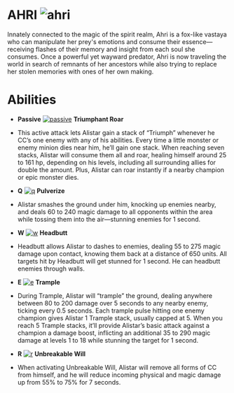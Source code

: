 # AHRI ![ahri](https://static.wikia.nocookie.net/leagueoflegends/images/2/2a/Ahri_OriginalSquare.png/revision/latest/scale-to-width-down/42?cb=20230201172235)

Innately connected to the magic of the spirit realm, Ahri is a fox-like vastaya who can manipulate her prey's emotions and consume their essence—receiving flashes of their memory and insight from each soul she consumes. Once a powerful yet wayward predator, Ahri is now traveling the world in search of remnants of her ancestors while also trying to replace her stolen memories with ones of her own making.

# Abilities
- **Passive** [![passive](https://ddragon.leagueoflegends.com/cdn/14.19.1/img/passive/Ahri_SoulEater2.png)](https://d28xe8vt774jo5.cloudfront.net/champion-abilities/0103/ability_0103_P1.mp4) **Triumphant Roar** 
- This active attack lets Alistar gain a stack of “Triumph” whenever he CC’s one enemy with any of his abilities. Every time a little monster or enemy minion dies near him, he’ll gain one stack. When reaching seven stacks, Alistar will consume them all and roar, healing himself around 25 to 161 hp, depending on his levels, including all surrounding allies for double the amount. Plus, Alistar can roar instantly if a nearby champion or epic monster dies.
  
- **Q** [![q](https://static.wikia.nocookie.net/leagueoflegends/images/8/8b/Alistar_Pulverize.png/revision/latest?cb=20240906060746)](https://d28xe8vt774jo5.cloudfront.net/champion-abilities/0012/ability_0012_Q1.mp4) **Pulverize**
- Alistar smashes the ground under him, knocking up enemies nearby, and deals 60 to 240 magic damage to all opponents within the area while tossing them into the air—stunning enemies for 1 second.
  
- **W** [![w](https://static.wikia.nocookie.net/leagueoflegends/images/f/f6/Alistar_Headbutt.png/revision/latest?cb=20240906060715)](https://d28xe8vt774jo5.cloudfront.net/champion-abilities/0012/ability_0012_W1.mp4) **Headbutt**
- Headbutt allows Alistar to dashes to enemies, dealing 55 to 275 magic damage upon contact, knowing them back at a distance of 650 units. All targets hit by Headbutt will get stunned for 1 second. He can headbutt enemies through walls.
  
- **E** [![e](https://static.wikia.nocookie.net/leagueoflegends/images/1/1c/Alistar_Trample.png/revision/latest?cb=20240906060838)](https://d28xe8vt774jo5.cloudfront.net/champion-abilities/0012/ability_0012_E1.mp4) **Trample**
- During Trample, Alistar will “trample” the ground, dealing anywhere between 80 to 200 damage over 5 seconds to any nearby enemy, ticking every 0.5 seconds. Each trample pulse hitting one enemy champion gives Alistar 1 Trample stack, usually capped at 5. When you reach 5 Trample stacks, it’ll provide Alistar’s basic attack against a champion a damage boost, inflicting an additional 35 to 290 magic damage at levels 1 to 18 while stunning the target for 1 second.
  
- **R** [![r](https://static.wikia.nocookie.net/leagueoflegends/images/6/62/Alistar_Unbreakable_Will.png/revision/latest?cb=20240906061000)](https://d28xe8vt774jo5.cloudfront.net/champion-abilities/0012/ability_0012_R1.mp4) **Unbreakable Will**
- When activating Unbreakable Will, Alistar will remove all forms of CC from himself, and he will reduce incoming physical and magic damage up from 55% to 75% for 7 seconds.

